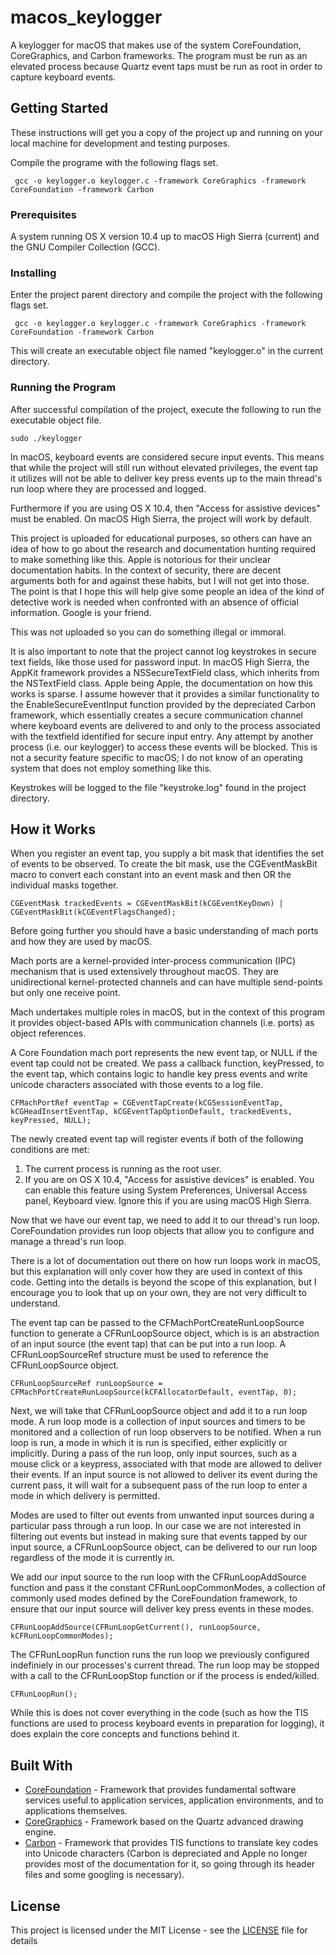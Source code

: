 # macos_keylogger

A keylogger for macOS that makes use of the system CoreFoundation, CoreGraphics, and Carbon frameworks. The program must be run as an elevated process because Quartz event taps must be run as root in order to capture keyboard events.

## Getting Started

These instructions will get you a copy of the project up and running on your local machine for development and testing purposes.

Compile the programe with the following flags set.

```
 gcc -o keylogger.o keylogger.c -framework CoreGraphics -framework CoreFoundation -framework Carbon
```

### Prerequisites

A system running OS X version 10.4 up to macOS High Sierra (current)
and the GNU Compiler Collection (GCC).

### Installing

Enter the project parent directory and compile the project with the following flags set.

```
 gcc -o keylogger.o keylogger.c -framework CoreGraphics -framework CoreFoundation -framework Carbon
```

This will create an executable object file named "keylogger.o" in the current directory.

### Running the Program

After successful compilation of the project, execute the following to run the executable object file.

```
sudo ./keylogger
```

In macOS, keyboard events are considered secure input events. This means that while the project will still run without elevated privileges, the event tap it utilizes will not be able to deliver key press events up to the main thread's run loop where they are processed and logged.

Furthermore if you are using OS X 10.4, then "Access for assistive devices" must be enabled. On macOS High Sierra, the project will work by default.

This project is uploaded for educational purposes, so others can have an idea of how to go about the research and documentation hunting required to make something like this. Apple is notorious for their unclear documentation habits. In the context of security, there are decent arguments both for and against these habits, but I will not get into those. The point is that I hope this will help give some people an idea of the kind of detective work is needed when confronted with an absence of official information. Google is your friend.

This was not uploaded so you can do something illegal or immoral.

It is also important to note that the project cannot log keystrokes in secure text fields, like those used for password input. In macOS High Sierra, the AppKit framework provides a NSSecureTextField class, which inherits from the NSTextField class. Apple being Apple, the documentation on how this works is sparse. I assume however that it provides a similar functionality to the EnableSecureEventInput function provided by the depreciated Carbon framework, which essentially creates a secure communication channel where keyboard events are delivered to and only to the process associated with the textfield identified for secure input entry. Any attempt by another process (i.e. our keylogger) to access these events will be blocked. This is not a security feature specific to macOS; I do not know of an operating system that does not employ something like this.

Keystrokes will be logged to the file "keystroke.log" found in the project directory.

## How it Works

When you register an event tap, you supply a bit mask that identifies the set of events to be observed. To create the bit mask, use the CGEventMaskBit macro to convert each constant into an event mask and then OR the individual masks together.

```
CGEventMask trackedEvents = CGEventMaskBit(kCGEventKeyDown) | CGEventMaskBit(kCGEventFlagsChanged);
```

Before going further you should have a basic understanding of mach ports and how they are used by macOS.

Mach ports are a kernel-provided inter-process communication (IPC) mechanism that is used extensively throughout macOS. They are unidirectional kernel-protected channels and can have multiple send-points but only one receive point.

Mach undertakes multiple roles in macOS, but in the context of this program it provides object-based APIs with communication channels (i.e. ports) as object references.

A Core Foundation mach port represents the new event tap, or NULL if the event tap could not be created. We pass a callback function, keyPressed, to the event tap, which contains logic to handle key press events and write unicode characters associated with those events to a log file.

```
CFMachPortRef eventTap = CGEventTapCreate(kCGSessionEventTap, kCGHeadInsertEventTap, kCGEventTapOptionDefault, trackedEvents, keyPressed, NULL);
```

The newly created event tap will register events if both of the following conditions are met:
1) The current process is running as the root user.
2) If you are on OS X 10.4, "Access for assistive devices" is enabled. You can enable this feature using System Preferences, Universal Access panel, Keyboard view. Ignore this if you are using macOS High Sierra.

Now that we have our event tap, we need to add it to our thread's run loop. CoreFoundation provides run loop objects that allow you to configure and manage a thread's run loop.

There is a lot of documentation out there on how run loops work in macOS, but this explanation will only cover how they are used in context of this code. Getting into the details is beyond the scope of this explanation, but I encourage you to look that up on your own, they are not very difficult to understand.

The event tap can be passed to the CFMachPortCreateRunLoopSource function to generate a CFRunLoopSource object, which is is an abstraction of an input source (the event tap) that can be put into a run loop. A CFRunLoopSourceRef structure must be used to reference the CFRunLoopSource object.

```
CFRunLoopSourceRef runLoopSource = CFMachPortCreateRunLoopSource(kCFAllocatorDefault, eventTap, 0);
```

Next, we will take that CFRunLoopSource object and add it to a run loop mode. A run loop mode is a collection of input sources and timers to be monitored and a collection of run loop observers to be notified. When a run loop is run, a mode in which it is run is specified, either explicitly or implicitly. During a pass of the run loop, only input sources, such as a mouse click or a keypress, associated with that mode are allowed to deliver their events. If an input source is not allowed to deliver its event during the current pass, it will wait for a subsequent pass of the run loop to enter a mode in which delivery is permitted.

Modes are used to filter out events from unwanted input sources during a particular pass through a run loop. In our case we are not interested in filtering out events but instead in making sure that events tapped by our input source, a CFRunLoopSource object, can be delivered to our run loop regardless of the mode it is currently in.

We add our input source to the run loop with the CFRunLoopAddSource function and pass it the constant CFRunLoopCommonModes, a collection of commonly used modes defined by the CoreFoundation framework, to ensure that our input source will deliver key press events in these modes.

```
CFRunLoopAddSource(CFRunLoopGetCurrent(), runLoopSource, kCFRunLoopCommonModes);
```

The CFRunLoopRun function runs the run loop we previously configured indefiniely in our processes's current thread. The run loop may be stopped with a call to the CFRunLoopStop function or if the process is ended/killed.

```
CFRunLoopRun();
```

While this is does not cover everything in the code (such as how the TIS functions are used to process keyboard events in preparation for logging), it does explain the core concepts and functions behind it.

## Built With

* [CoreFoundation](https://developer.apple.com/documentation/corefoundation) - Framework that provides fundamental software services useful to application services, application environments, and to applications themselves.
* [CoreGraphics](https://developer.apple.com/documentation/applicationservices) - Framework based on the Quartz advanced drawing engine.
* [Carbon](https://developer.apple.com/library/content/navigation/index.html?filter=carbon) - Framework that provides TIS functions to translate key codes into Unicode characters (Carbon is depreciated and Apple no longer provides most of the documentation for it, so going through its header files and some googling is necessary).

## License

This project is licensed under the MIT License - see the [LICENSE](LICENSE) file for details
